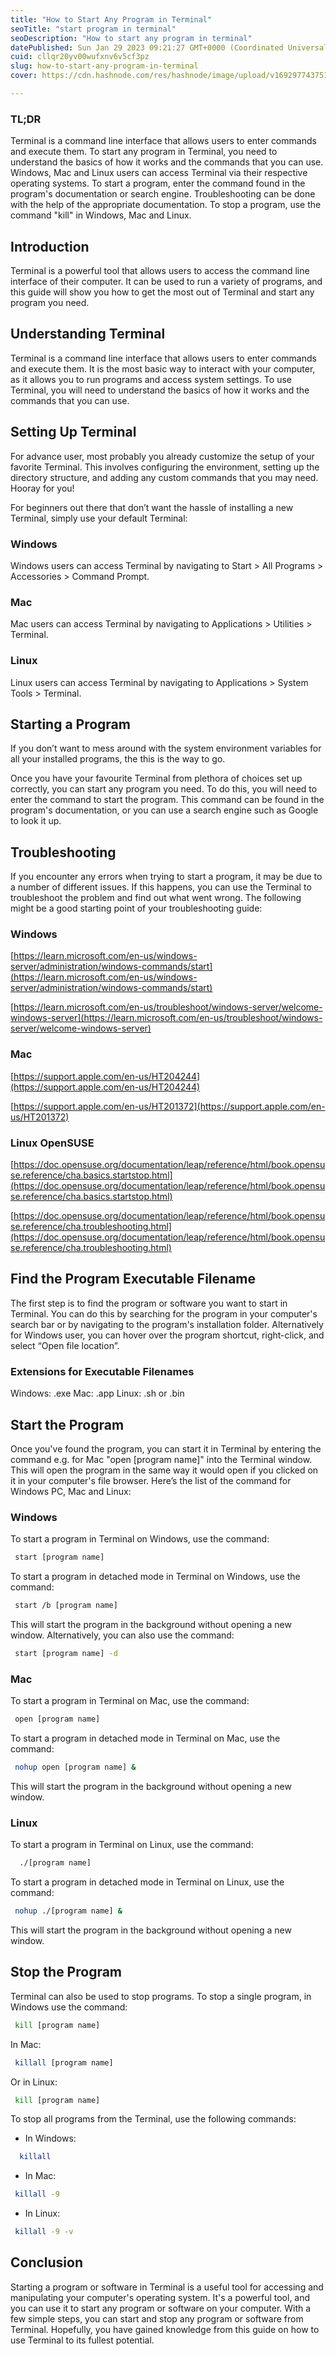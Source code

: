 ```yaml
---
title: "How to Start Any Program in Terminal"
seoTitle: "start program in terminal"
seoDescription: "How to start any program in terminal"
datePublished: Sun Jan 29 2023 09:21:27 GMT+0000 (Coordinated Universal Time)
cuid: cllqr20yv00wufxnv6v5cf3pz
slug: how-to-start-any-program-in-terminal
cover: https://cdn.hashnode.com/res/hashnode/image/upload/v1692977437519/76c8b1a3-65ba-4498-ab2a-aa81d36e209b.jpeg

---
```


### TL;DR

Terminal is a command line interface that allows users to enter commands and execute them. To start any program in Terminal, you need to understand the basics of how it works and the commands that you can use. Windows, Mac and Linux users can access Terminal via their respective operating systems. To start a program, enter the command found in the program's documentation or search engine. Troubleshooting can be done with the help of the appropriate documentation. To stop a program, use the command "kill" in Windows, Mac and Linux.

## Introduction

Terminal is a powerful tool that allows users to access the command line interface of their computer. It can be used to run a variety of programs, and this guide will show you how to get the most out of Terminal and start any program you need.

## Understanding Terminal

Terminal is a command line interface that allows users to enter commands and execute them. It is the most basic way to interact with your computer, as it allows you to run programs and access system settings. To use Terminal, you will need to understand the basics of how it works and the commands that you can use.

## Setting Up Terminal

For advance user, most probably you already customize the setup of your favorite Terminal. This involves configuring the environment, setting up the directory structure, and adding any custom commands that you may need. Hooray for you!

For beginners out there that don’t want the hassle of installing a new Terminal, simply use your default Terminal:

### Windows

Windows users can access Terminal by navigating to Start &gt; All Programs &gt; Accessories &gt; Command Prompt.

### Mac

Mac users can access Terminal by navigating to Applications &gt; Utilities &gt; Terminal.

### Linux

Linux users can access Terminal by navigating to Applications &gt; System Tools &gt; Terminal.

## Starting a Program

If you don’t want to mess around with the system environment variables for all your installed programs, the this is the way to go.

Once you have your favourite Terminal from plethora of choices set up correctly, you can start any program you need. To do this, you will need to enter the command to start the program. This command can be found in the program's documentation, or you can use a search engine such as Google to look it up.

## Troubleshooting

If you encounter any errors when trying to start a program, it may be due to a number of different issues. If this happens, you can use the Terminal to troubleshoot the problem and find out what went wrong. The following might be a good starting point of your troubleshooting guide:

### Windows

[https://learn.microsoft.com/en-us/windows-server/administration/windows-commands/start](https://learn.microsoft.com/en-us/windows-server/administration/windows-commands/start)

[https://learn.microsoft.com/en-us/troubleshoot/windows-server/welcome-windows-server](https://learn.microsoft.com/en-us/troubleshoot/windows-server/welcome-windows-server)

### Mac

[https://support.apple.com/en-us/HT204244](https://support.apple.com/en-us/HT204244)

[https://support.apple.com/en-us/HT201372](https://support.apple.com/en-us/HT201372)

### Linux OpenSUSE

[https://doc.opensuse.org/documentation/leap/reference/html/book.opensuse.reference/cha.basics.startstop.html](https://doc.opensuse.org/documentation/leap/reference/html/book.opensuse.reference/cha.basics.startstop.html)

[https://doc.opensuse.org/documentation/leap/reference/html/book.opensuse.reference/cha.troubleshooting.html](https://doc.opensuse.org/documentation/leap/reference/html/book.opensuse.reference/cha.troubleshooting.html)

## Find the Program Executable Filename

The first step is to find the program or software you want to start in Terminal. You can do this by searching for the program in your computer's search bar or by navigating to the program's installation folder. Alternatively for Windows user, you can hover over the program shortcut, right-click, and select “Open file location”.

### Extensions for Executable Filenames

Windows: .exe Mac: .app Linux: .sh or .bin

## Start the Program

Once you've found the program, you can start it in Terminal by entering the command e.g. for Mac "open \[program name\]" into the Terminal window. This will open the program in the same way it would open if you clicked on it in your computer's file browser. Here’s the list of the command for Windows PC, Mac and Linux:

### Windows

To start a program in Terminal on Windows, use the command:

```bash
 start [program name]
```

To start a program in detached mode in Terminal on Windows, use the command:

```bash
 start /b [program name]
```

This will start the program in the background without opening a new window. Alternatively, you can also use the command:

```bash
 start [program name] -d
```

### Mac

To start a program in Terminal on Mac, use the command:

```bash
 open [program name]
```

To start a program in detached mode in Terminal on Mac, use the command:

```bash
 nohup open [program name] &
```

This will start the program in the background without opening a new window.

### Linux

To start a program in Terminal on Linux, use the command:

```bash
  ./[program name]
```

To start a program in detached mode in Terminal on Linux, use the command:

```bash
 nohup ./[program name] &
```

This will start the program in the background without opening a new window.

## Stop the Program

Terminal can also be used to stop programs. To stop a single program, in Windows use the command:

```bash
 kill [program name]
```

In Mac:

```bash
 killall [program name]
```

Or in Linux:

```bash
 kill [program name]
```

To stop all programs from the Terminal, use the following commands:

* In Windows:
    

```bash
  killall
```

* In Mac:
    

```bash
 killall -9
```

* In Linux:
    

```bash
 killall -9 -v
```

## Conclusion

Starting a program or software in Terminal is a useful tool for accessing and manipulating your computer's operating system. It's a powerful tool, and you can use it to start any program or software on your computer. With a few simple steps, you can start and stop any program or software from Terminal. Hopefully, you have gained knowledge from this guide on how to use Terminal to its fullest potential.